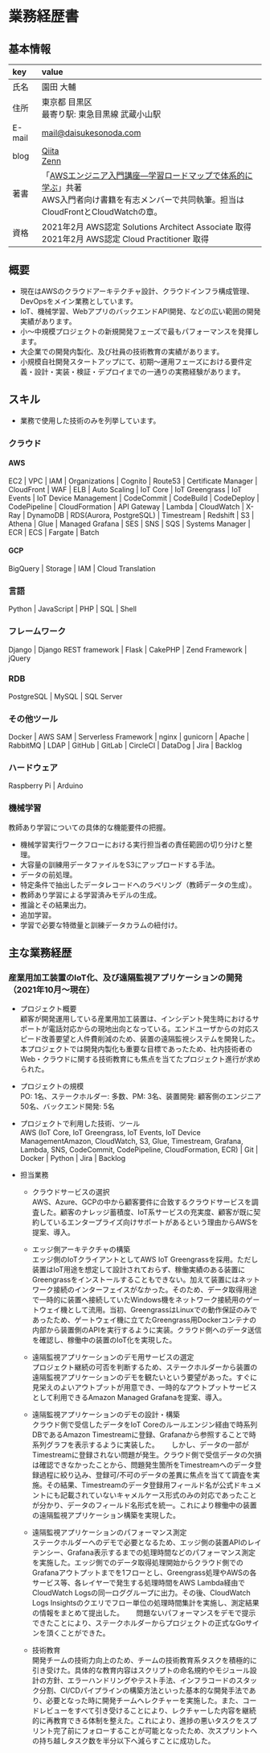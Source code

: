 # 業務経歴書

## 基本情報

|key|value|
|:---|:---|
|氏名|園田 大輔|
|住所|東京都 目黒区<br>最寄り駅: 東急目黒線 武蔵小山駅|
|E-mail|mail@daisukesonoda.com|
|blog|[Qiita](https://qiita.com/dsonoda)<br>[Zenn](https://zenn.dev/dsonoda)|
|著書|「[AWSエンジニア入門講座―学習ロードマップで体系的に学ぶ](https://www.amazon.co.jp/AWS%E3%82%A8%E3%83%B3%E3%82%B8%E3%83%8B%E3%82%A2%E5%85%A5%E9%96%80%E8%AC%9B%E5%BA%A7%E2%80%95%E2%80%95%E5%AD%A6%E7%BF%92%E3%83%AD%E3%83%BC%E3%83%89%E3%83%9E%E3%83%83%E3%83%97%E3%81%A7%E4%BD%93%E7%B3%BB%E7%9A%84%E3%81%AB%E5%AD%A6%E3%81%B6-CloudTech%E3%83%AD%E3%83%BC%E3%83%89%E3%83%9E%E3%83%83%E3%83%97%E4%BD%9C%E6%88%90%E5%A7%94%E5%93%A1%E4%BC%9A/dp/4297125374/ref=sr_1_1_sspa?keywords=aws+%E3%82%A8%E3%83%B3%E3%82%B8%E3%83%8B%E3%82%A2&qid=1642343661&sprefix=aws+enn%2Caps%2C170&sr=8-1-spons&psc=1&spLa=ZW5jcnlwdGVkUXVhbGlmaWVyPUEyWlNCMDdNT0laRlROJmVuY3J5cHRlZElkPUEwNTM1NTQ1NVVVNlVPTFhPNlQ1JmVuY3J5cHRlZEFkSWQ9QTNMTVBJM1hCVUVXOTMmd2lkZ2V0TmFtZT1zcF9hdGYmYWN0aW9uPWNsaWNrUmVkaXJlY3QmZG9Ob3RMb2dDbGljaz10cnVl)」共著<br>AWS入門者向け書籍を有志メンバーで共同執筆。担当はCloudFrontとCloudWatchの章。|
|資格| 2021年2月 AWS認定 Solutions Architect Associate 取得<br /> 2021年2月 AWS認定 Cloud Practitioner 取得|

## 概要
- 現在はAWSのクラウドアーキテクチャ設計、クラウドインフラ構成管理、DevOpsをメイン業務としています。
- IoT、機械学習、WebアプリのバックエンドAPI開発、などの広い範囲の開発実績があります。
- 小〜中規模プロジェクトの新規開発フェーズで最もパフォーマンスを発揮します。
- 大企業での開発内製化、及び社員の技術教育の実績があります。
- 小規模自社開発スタートアップにて、初期〜運用フェーズにおける要件定義・設計・実装・検証・デプロイまでの一通りの実務経験があります。
## スキル
- 業務で使用した技術のみを列挙しています。

### クラウド
#### AWS
EC2 | VPC | IAM | Organizations | Cognito | Route53 | Certificate Manager | CloudFront | WAF | ELB | Auto Scaling | IoT Core | IoT Greengrass | IoT Events | IoT Device Management | CodeCommit | CodeBuild | CodeDeploy | CodePipeline | CloudFormation | API Gateway | Lambda | CloudWatch | X-Ray | DynamoDB | RDS(Aurora, PostgreSQL) | Timestream | Redshift | S3 | Athena | Glue | Managed Grafana | SES | SNS | SQS | Systems Manager | ECR | ECS | Fargate | Batch

#### GCP
BigQuery | Storage | IAM | Cloud Translation

### 言語
Python | JavaScript | PHP | SQL | Shell

### フレームワーク
Django | Django REST framework | Flask | CakePHP | Zend Framework | jQuery

### RDB
PostgreSQL | MySQL | SQL Server

### その他ツール
Docker | AWS SAM | Serverless Framework | nginx | gunicorn | Apache | RabbitMQ | LDAP | GitHub | GitLab | CircleCI | DataDog | Jira | Backlog

### ハードウェア
Raspberry Pi | Arduino

### 機械学習
教師あり学習についての具体的な機能要件の把握。

- 機械学習実行ワークフローにおける実行担当者の責任範囲の切り分けと整理。
- 大容量の訓練用データファイルをS3にアップロードする手法。
- データの前処理。
- 特定条件で抽出したデータレコードへのラベリング（教師データの生成）。
- 教師あり学習による学習済みモデルの生成。
- 推論とその結果出力。
- 追加学習。
- 学習で必要な特徴量と訓練データカラムの紐付け。

## 主な業務経歴

### 産業用加工装置のIoT化、及び遠隔監視アプリケーションの開発（2021年10月〜現在）
- プロジェクト概要  
顧客が開発運用している産業用加工装置は、インシデント発生時におけるサポートが電話対応からの現地出向となっている。エンドユーザからの対応スピード改善要望と人件費削減のため、装置の遠隔監視システムを開発した。  
本プロジェクトでは開発内製化も重要な目標であったため、社内技術者のWeb・クラウドに関する技術教育にも焦点を当てたプロジェクト進行が求められた。

- プロジェクトの規模  
PO: 1名、ステークホルダー: 多数、PM: 3名、装置開発: 顧客側のエンジニア50名、バックエンド開発: 5名

- プロジェクトで利用した技術、ツール  
AWS (IoT Core, IoT Greengrass, IoT Events, IoT Device ManagementAmazon, CloudWatch, S3, Glue, Timestream, Grafana, Lambda, SNS, CodeCommit, CodePipeline, CloudFormation, ECR) | Git | Docker | Python | Jira | Backlog

- 担当業務
  - クラウドサービスの選択  
AWS、Azure、GCPの中から顧客要件に合致するクラウドサービスを調査した。顧客のナレッジ蓄積度、IoT系サービスの充実度、顧客が既に契約しているエンタープライズ向けサポートがあるという理由からAWSを提案、導入。

  - エッジ側アーキテクチャの構築  
エッジ側のIoTクライアントとしてAWS IoT Greengrassを採用。ただし装置はIoT用途を想定して設計されておらず、稼働実績のある装置にGreengrassをインストールすることもできない。加えて装置にはネットワーク接続のインターフェイスがなかった。そのため、データ取得用途で一時的に装置へ接続していたWindows機をネットワーク接続用のゲートウェイ機として流用。当初、GreengrassはLinuxでの動作保証のみであったため、ゲートウェイ機に立てたGreengrass用Dockerコンテナの内部から装置側のAPIを実行するように実装。クラウド側へのデータ送信を確認し、稼働中の装置のIoT化を実現した。

  - 遠隔監視アプリケーションのデモ用サービスの選定  
プロジェクト継続の可否を判断するため、ステークホルダーから装置の遠隔監視アプリケーションのデモを観たいという要望があった。すぐに見栄えのよいアウトプットが用意でき、一時的なアウトプットサービスとして利用できるAmazon Managed Grafanaを提案、導入。

  - 遠隔監視アプリケーションのデモの設計・構築  
クラウド側で受信したデータをIoT Coreのルールエンジン経由で時系列DBであるAmazon Timestreamに登録、Grafanaから参照することで時系列グラフを表示するように実装した。　　
しかし、データの一部がTimestreamに登録されない問題が発生。クラウド側で受信データの欠損は確認できなかったことから、問題発生箇所をTimestreamへのデータ登録過程に絞り込み、登録可/不可のデータの差異に焦点を当てて調査を実施。その結果、Timestreamのデータ登録用フィールド名が公式ドキュメントにも記載されていないキャメルケース形式のみの対応であったことが分かり、データのフィールド名形式を統一。これにより稼働中の装置の遠隔監視アプリケーション構築を実現した。

  - 遠隔監視アプリケーションのパフォーマンス測定  
ステークホルダーへのデモで必要となるため、エッジ側の装置APIのレイテンシー、Grafana表示するまでの処理時間などのパフォーマンス測定を実施した。エッジ側でのデータ取得処理開始からクラウド側でのGrafanaアウトプットまでを1フローとし、Greengrass処理やAWSの各サービス等、各レイヤーで発生する処理時間をAWS Lambda経由でCloudWatch Logsの同一ロググループに出力。その後、CloudWatch Logs Insightsのクエリでフロー単位の処理時間集計を実施し、測定結果の情報をまとめて提出した。　　
問題ないパフォーマンスをデモで提示できたことにより、ステークホルダーからプロジェクトの正式なGoサインを頂くことができた。

  - 技術教育  
開発チームの技術力向上のため、チームの技術教育系タスクを積極的に引き受けた。具体的な教育内容はスクリプトの命名規約やモジュール設計の方針、エラーハンドリングやテスト手法、インフラコードのスタック分割、CI/CDパイプラインの構築方法といった基本的な開発手法であり、必要となった時に開発チームへレクチャーを実施した。また、コードレビューをすべて引き受けることにより、レクチャーした内容を継続的に再教育できる体制を整えた。これにより、進捗の悪いタスクをスプリント完了前にフォローすることが可能となったため、次スプリントへの持ち越しタスク数を半分以下へ減らすことに成功した。
